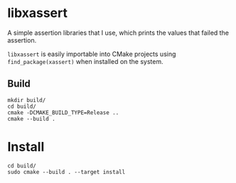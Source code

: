 libxassert
==========

A simple assertion libraries that I use, which prints the values that failed the assertion.

`libxassert` is easily importable into CMake projects using `find_package(xassert)` when installed on the system.

## Build

    mkdir build/
    cd build/
    cmake -DCMAKE_BUILD_TYPE=Release ..
    cmake --build .

# Install

    cd build/
    sudo cmake --build . --target install    
